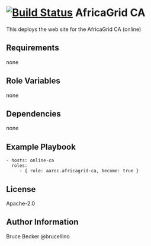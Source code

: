 [![Build Status](https://travis-ci.org/AAROC/africagrid-ca.svg?branch=master)](https://travis-ci.org/AAROC/africagrid-ca)
AfricaGrid CA
=========

This deploys the web site for the AfricaGrid CA (online)

Requirements
------------

none

Role Variables
--------------

none

Dependencies
------------

none

Example Playbook
----------------

    - hosts: online-ca
      roles:
         - { role: aaroc.africagrid-ca, become: true }

License
-------

Apache-2.0

Author Information
------------------

Bruce Becker
@brucellino
